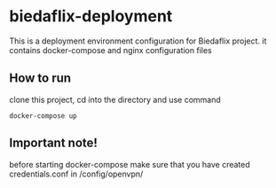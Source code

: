 # biedaflix-deployment #

This is a deployment environment configuration for Biedaflix project.
it contains docker-compose and nginx configuration files 

## How to run ##

clone this project, cd into the directory and use command
```
docker-compose up
```

## Important note! ##
before starting docker-compose make sure that you have created credentials.conf in /config/openvpn/

